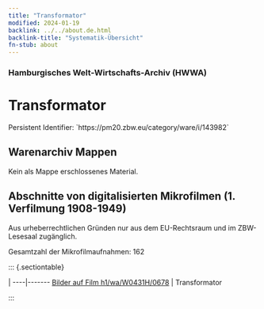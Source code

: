 ```yaml
---
title: "Transformator"
modified: 2024-01-19
backlink: ../../about.de.html
backlink-title: "Systematik-Übersicht"
fn-stub: about
---
```


### Hamburgisches Welt-Wirtschafts-Archiv (HWWA)

# Transformator

<div class="hint">Persistent Identifier: `https://pm20.zbw.eu/category/ware/i/143982`</div>







## Warenarchiv Mappen





Kein als Mappe erschlossenes Material.



<a id="filmsections" />

## Abschnitte von digitalisierten Mikrofilmen (1. Verfilmung 1908-1949)

<p>Aus urheberrechtlichen Gründen nur aus dem EU-Rechtsraum und im ZBW-Lesesaal zugänglich.</p>


<p>Gesamtzahl der Mikrofilmaufnahmen: 162</p>





::: {.sectiontable}

 | 
----|-------
<a class="btn" href="https://pm20.zbw.eu/film/h1/wa/W0431H/0678" rel="nofollow">Bilder auf Film h1/wa/W0431H/0678</a> | Transformator


:::
















